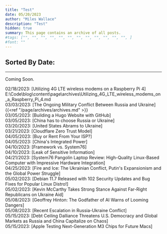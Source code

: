 ```yaml
---
title: "Test"
date: 05/20/2023
author: "Miles Wallace"
description: "Test"
hidden: true
summary: This page contains an archive of all posts.
#tags: ["", "", "", "", "", "", "", "", "", "", "", "", ]
#font: ""
---
```


## Sorted By Date:
____
Coming Soon.

02/18/2023: [Utilizing 4G LTE wireless modems on a Raspberry Pi 4]  E:\Code\blog\content\page\archives\Utilizing_4G_LTE_wireless_modems_on_a_Raspberry_Pi_4.md  
03/03/2023: [The Ongoing Military Conflict Between Russia and Ukraine]   {{<ref "/page/archives/archives.md" >}}  
03/05/2023: [Building a Hugo Website with GitHub]  
03/05/2023: [China has to choose Russia or Ukraine]  
03/20/2023: [United States Abrams to Ukraine]  
03/21/2023: [Cloudflare Zero Trust Model]  
04/05/2023: [Buy or Rent From Your ISP?]  
04/05/2023: [China's Integrated Power]  
04/10/2023: [Framework vs. System76]  
04/10/2023: [Leak of Sensitive Information]  
04/21/2023: [System76 Pangolin Laptop Review: High-Quality Linux-Based Computer with Impressive Hardware Integration]  
04/25/2023: [Fire and Ice: The Ukrainian Conflict, Putin's Expansionism and the Global Power Struggle]  
05/02/2023: [Debian 11.7 Released with 102 Security Updates and Bug Fixes for Popular Linux Distro!]  
05/02/2023: [Kevin McCarthy Takes Strong Stance Against Far-Right Republicans on Ukraine Aid]  
05/08/2023: [Geoffrey Hinton: The Godfather of AI Warns of Looming Dangers]  
05/08/2023: [Recent Escalation in Russia-Ukraine Conflict]  
05/15/2023: [Debt Ceiling Dalliance Threatens U.S. Democracy and Global Markets as Russia and China Capitalize on Chaos]  
05/15/2023: [Apple Testing Next-Generation M3 Chips for Future Macs]  
